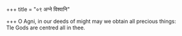 +++
title = "०९ अग्ने विश्वानि"

+++
O Agni, in our deeds of might may we obtain all precious things:  
     Tle Gods are centred all in thee.